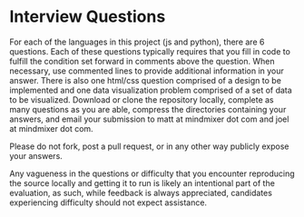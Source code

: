 Interview Questions
===================

For each of the languages in this project (js and python), there are 6 questions. Each of these
questions typically requires that you fill in code to fulfill the condition set forward in comments
above the question. When necessary, use commented lines to provide additional information in your
answer.
There is also one html/css question comprised of a design to be implemented and one data 
visualization problem comprised of a set of data to be visualized.
Download or clone the repository locally, complete as many questions as you are able, compress the
directories containing your answers, and email your submission to matt at mindmixer dot com and
joel at mindmixer dot com.

Please do not fork, post a pull request, or in any other way publicly expose your answers.

Any vagueness in the questions or difficulty that you encounter reproducing the source locally
and getting it to run is likely an intentional part of the evaluation, as such, while feedback is
always appreciated, candidates experiencing difficulty should not expect assistance.
